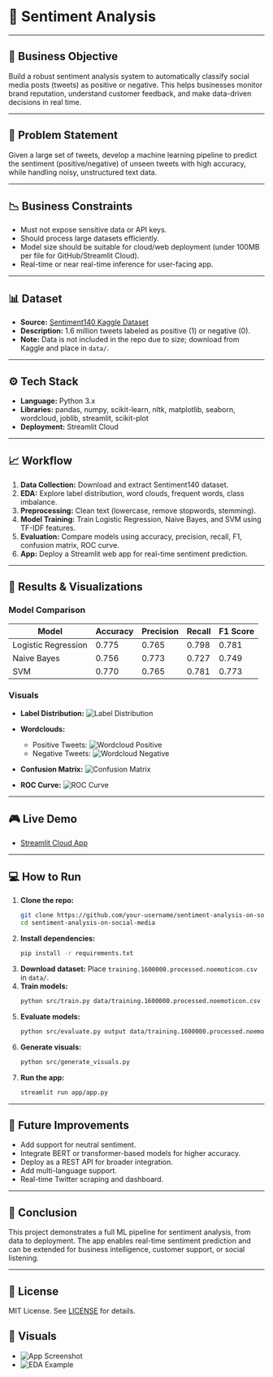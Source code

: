 # 💬 Sentiment Analysis

---

## 🏢 Business Objective

Build a robust sentiment analysis system to automatically classify social media posts (tweets) as positive or negative. This helps businesses monitor brand reputation, understand customer feedback, and make data-driven decisions in real time.

---

## 🧠 Problem Statement

Given a large set of tweets, develop a machine learning pipeline to predict the sentiment (positive/negative) of unseen tweets with high accuracy, while handling noisy, unstructured text data.

---

## 📉 Business Constraints

- Must not expose sensitive data or API keys.
- Should process large datasets efficiently.
- Model size should be suitable for cloud/web deployment (under 100MB per file for GitHub/Streamlit Cloud).
- Real-time or near real-time inference for user-facing app.

---

## 📊 Dataset

- **Source:** [Sentiment140 Kaggle Dataset](https://www.kaggle.com/datasets/kazanova/sentiment140)
- **Description:** 1.6 million tweets labeled as positive (1) or negative (0).
- **Note:** Data is not included in the repo due to size; download from Kaggle and place in `data/`.

---

## ⚙️ Tech Stack

- **Language:** Python 3.x
- **Libraries:** pandas, numpy, scikit-learn, nltk, matplotlib, seaborn, wordcloud, joblib, streamlit, scikit-plot
- **Deployment:** Streamlit Cloud

---

## 📈 Workflow

1. **Data Collection:** Download and extract Sentiment140 dataset.
2. **EDA:** Explore label distribution, word clouds, frequent words, class imbalance.
3. **Preprocessing:** Clean text (lowercase, remove stopwords, stemming).
4. **Model Training:** Train Logistic Regression, Naive Bayes, and SVM using TF-IDF features.
5. **Evaluation:** Compare models using accuracy, precision, recall, F1, confusion matrix, ROC curve.
6. **App:** Deploy a Streamlit web app for real-time sentiment prediction.

---

## 📌 Results & Visualizations

### Model Comparison

| Model                | Accuracy | Precision | Recall | F1 Score |
|----------------------|----------|-----------|--------|----------|
| Logistic Regression  | 0.775    | 0.765     | 0.798  | 0.781    |
| Naive Bayes          | 0.756    | 0.773     | 0.727  | 0.749    |
| SVM                  | 0.770    | 0.765     | 0.781  | 0.773    |

### Visuals

- **Label Distribution:**
  ![Label Distribution](output/label_distribution.png)

- **Wordclouds:**
  - Positive Tweets: ![Wordcloud Positive](output/wordcloud_positive.png)
  - Negative Tweets: ![Wordcloud Negative](output/wordcloud_negative.png)

- **Confusion Matrix:**
  ![Confusion Matrix](output/confusion_matrix.png)

- **ROC Curve:**
  ![ROC Curve](output/roc_curve.png)

---

## 🎮 Live Demo

- [Streamlit Cloud App](https://sentiment-analysis-on-twitter.streamlit.app)

---

## 💻 How to Run

1. **Clone the repo:**
   ```bash
   git clone https://github.com/your-username/sentiment-analysis-on-social-media.git
   cd sentiment-analysis-on-social-media
   ```
2. **Install dependencies:**
   ```bash
   pip install -r requirements.txt
   ```
3. **Download dataset:** Place `training.1600000.processed.noemoticon.csv` in `data/`.
4. **Train models:**
   ```bash
   python src/train.py data/training.1600000.processed.noemoticon.csv output
   ```
5. **Evaluate models:**
   ```bash
   python src/evaluate.py output data/training.1600000.processed.noemoticon.csv
   ```
6. **Generate visuals:**
   ```bash
   python src/generate_visuals.py
   ```
7. **Run the app:**
   ```bash
   streamlit run app/app.py
   ```

---

## 🚀 Future Improvements

- Add support for neutral sentiment.
- Integrate BERT or transformer-based models for higher accuracy.
- Deploy as a REST API for broader integration.
- Add multi-language support.
- Real-time Twitter scraping and dashboard.

---

## 🏁 Conclusion

This project demonstrates a full ML pipeline for sentiment analysis, from data to deployment. The app enables real-time sentiment prediction and can be extended for business intelligence, customer support, or social listening.

---

## 📄 License

MIT License. See [LICENSE](LICENSE) for details.

## 📸 Visuals
- ![App Screenshot](notebooks/app_screenshot.png)
- ![EDA Example](notebooks/eda_example.png) 